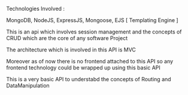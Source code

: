 Technologies Involved :

 MongoDB,
 NodeJS,
 ExpressJS,
 Mongoose,
 EJS [ Templating Engine ]


This is an api which involves session management and the concepts of CRUD which are the core of any software Project

The architecture which is involved in this API is MVC

Moreover as of now there is no frontend attached to this API so any frontend technology could be wrapped up using this basic API

This is a very basic API to understabd the concepts of Routing and DataManipulation
